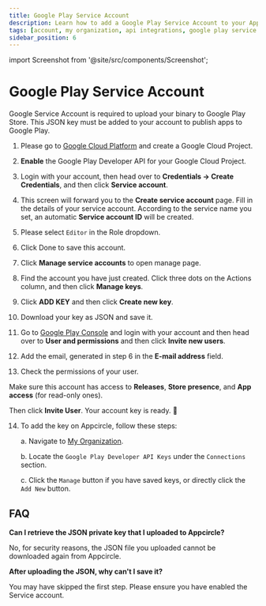 ```yaml
---
title: Google Play Service Account
description: Learn how to add a Google Play Service Account to your Appcircle account
tags: [account, my organization, api integrations, google play service account]
sidebar_position: 6
---
```


import Screenshot from '@site/src/components/Screenshot';

# Google Play Service Account

Google Service Account is required to upload your binary to Google Play Store. This JSON key must be added to your account to publish apps to Google Play.

1. Please go to [Google Cloud Platform](https://console.cloud.google.com/apis) and create a Google Cloud Project.

2. **Enable** the Google Play Developer API for your Google Cloud Project. 

3. Login with your account, then head over to **Credentials -> Create Credentials**, and then click **Service account**.

<Screenshot url='https://cdn.appcircle.io/docs/assets/google-service01.png' />

4. This screen will forward you to the **Create service account** page. Fill in the details of your service account. According to the service name you set, an automatic **Service account ID** will be created.

<Screenshot url='https://cdn.appcircle.io/docs/assets/google-service03.png' />

5. Please select `Editor` in the Role dropdown.

<Screenshot url='https://cdn.appcircle.io/docs/assets/google-service04.png' />

6. Click Done to save this account.

<Screenshot url='https://cdn.appcircle.io/docs/assets/google-service05.png' />

7. Click **Manage service accounts** to open manage page.

<Screenshot url='https://cdn.appcircle.io/docs/assets/google-service05-1.png' />

8. Find the account you have just created. Click three dots on the Actions column, and then click **Manage keys**.

<Screenshot url='https://cdn.appcircle.io/docs/assets/google-service06.png' />

9. Click **ADD KEY** and then click **Create new key**.

<Screenshot url='https://cdn.appcircle.io/docs/assets/google-service07.png' />

10. Download your key as JSON and save it.

<Screenshot url='https://cdn.appcircle.io/docs/assets/google-service08.png' />

11. Go to [Google Play Console](https://play.google.com/console) and login with your account and then head over to **User and permissions** and then click **Invite new users**.

<Screenshot url='https://cdn.appcircle.io/docs/assets/google-service09-2.png' />

12. Add the email, generated in step 6 in the **E-mail address** field.

<Screenshot url='https://cdn.appcircle.io/docs/assets/google-service12.png' />

13. Check the permissions of your user.

<Screenshot url='https://cdn.appcircle.io/docs/assets/google-service11-1.png' />

Make sure this account has access to **Releases**, **Store presence**, and **App access** (for read-only ones).

<Screenshot url='https://cdn.appcircle.io/docs/assets/google-service11.png' />

Then click **Invite User**. Your account key is ready. 🎉

14. To add the key on Appcircle, follow these steps:

    a. Navigate to [My Organization](/account/my-organization).

    b. Locate the `Google Play Developer API Keys` under the `Connections` section.
  
    c. Click the `Manage` button if you have saved keys, or directly click the `Add New` button.

<Screenshot url='https://cdn.appcircle.io/docs/assets/google-service14.png' />


## FAQ

**Can I retrieve the JSON private key that I uploaded to Appcircle?**

No, for security reasons, the JSON file you uploaded cannot be downloaded again from Appcircle.

**After uploading the JSON, why can't I save it?**

You may have skipped the first step. Please ensure you have enabled the Service account.
